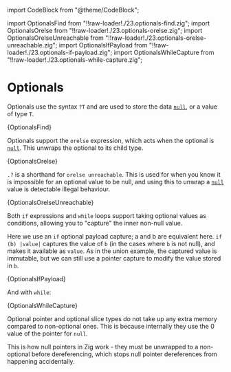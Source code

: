 import CodeBlock from "@theme/CodeBlock";

import OptionalsFind from "!!raw-loader!./23.optionals-find.zig";
import OptionalsOrelse from "!!raw-loader!./23.optionals-orelse.zig";
import OptionalsOrelseUnreachable from "!!raw-loader!./23.optionals-orelse-unreachable.zig";
import OptionalsIfPayload from "!!raw-loader!./23.optionals-if-payload.zig";
import OptionalsWhileCapture from "!!raw-loader!./23.optionals-while-capture.zig";

# Optionals

Optionals use the syntax `?T` and are used to store the data
[`null`](https://ziglang.org/documentation/master/#null), or a value of type
`T`.

<CodeBlock language="zig">{OptionalsFind}</CodeBlock>

Optionals support the `orelse` expression, which acts when the optional is
[`null`](https://ziglang.org/documentation/master/#null). This unwraps the
optional to its child type.

<CodeBlock language="zig">{OptionalsOrelse}</CodeBlock>

`.?` is a shorthand for `orelse unreachable`. This is used for when you know it
is impossible for an optional value to be null, and using this to unwrap a
[`null`](https://ziglang.org/documentation/master/#null) value is detectable
illegal behaviour.

<CodeBlock language="zig">{OptionalsOrelseUnreachable}</CodeBlock>

Both `if` expressions and `while` loops support taking optional values as conditions,
allowing you to "capture" the inner non-null value.

Here we use an `if` optional payload capture; a and b are equivalent here.
`if (b) |value|` captures the value of `b` (in the cases where `b` is not null),
and makes it available as `value`. As in the union example, the captured value
is immutable, but we can still use a pointer capture to modify the value stored
in `b`.

<CodeBlock language="zig">{OptionalsIfPayload}</CodeBlock>

And with `while`:

<CodeBlock language="zig">{OptionalsWhileCapture}</CodeBlock>

Optional pointer and optional slice types do not take up any extra memory
compared to non-optional ones. This is because internally they use the 0 value
of the pointer for `null`.

This is how null pointers in Zig work - they must be unwrapped to a non-optional
before dereferencing, which stops null pointer dereferences from happening
accidentally.
